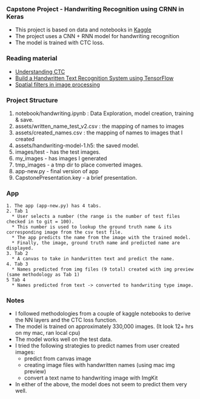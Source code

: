 ### Capstone Project - Handwriting Recognition using CRNN in Keras

* This project is based on data and notebooks in [Kaggle](https://www.kaggle.com/code/samfc10/handwriting-recognition-using-crnn-in-keras/data)
* The project uses a CNN + RNN model for handwriting recognition
* The model is trained with CTC loss.

### Reading material

* [Understanding CTC](https://towardsdatascience.com/intuitively-understanding-connectionist-temporal-classification-3797e43a86c) 
* [Build a Handwritten Text Recognition System using TensorFlow](https://towardsdatascience.com/build-a-handwritten-text-recognition-system-using-tensorflow-2326a3487cd5)
* [Spatial filters in image processing](https://www.dynamsoft.com/blog/insights/image-processing/image-processing-101-spatial-filters-convolution/)

### Project Structure
1. notebook/handwriting.ipynb : Data Exploration, model creation, training & save.
2. assets/written_name_test_v2.csv : the mapping of names to images
3. assets/created_names.csv : the mapping of names to images that I created
4. assets/handwriting-model-1.h5: the saved model.
5. images/test - has the test images.
6. my_images - has images I generated
7. tmp_images - a tmp dir to place converted images.
8. app-new.py - final version of app
9. CapstonePresentation.key - a brief presentation.


### App
```
1. The app (app-new.py) has 4 tabs.
2. Tab 1 
  * User selects a number (the range is the number of test files checked in to git = 100).
  * This number is used to lookup the ground truth name & its corresponding image from the csv test file.
  * The app predicts the name from the image with the trained model.
  * Finally, the image, ground truth name and predicted name are displayed.
3. Tab 2
  * A canvas to take in handwritten text and predict the name.
4. Tab 3
  * Names predicted from img files (9 total) created with img preview (same methodology as Tab 1)
5 Tab 4
  * Names predicted from text -> converted to handwriting type image.  
```

### Notes
- I followed methodologies from a couple of kaggle notebooks to derive the NN layers and the CTC loss function.
- The model is trained on approximately 330,000 images. (It look 12+ hrs on my mac, ran local cpu)
- The model works well on the test data.
- I tried the following strategies to predict names from user created images:
  - predict from canvas image 
  - creating image files with handwritten names (using mac img preview)
  - convert a text name to handwriting image with ImgKit
- In either of the above, the model does not seem to predict them very well.
